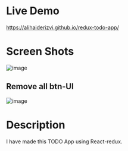# Live Demo
https://alihaiderizvi.github.io/redux-todo-app/

# Screen Shots

![image](https://user-images.githubusercontent.com/66882702/127257932-8327137f-44d4-4de7-9cac-b738e13f2f74.png)
## Remove all btn-UI
![image](https://user-images.githubusercontent.com/66882702/127257969-a7e6f527-5c99-46bc-a23c-81784f0d5c2b.png)

# Description 

I have made this TODO App using React-redux. 
